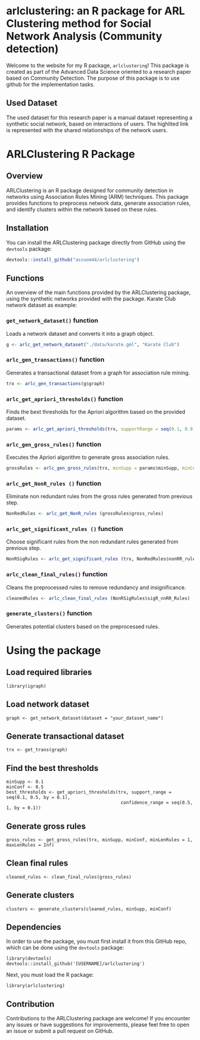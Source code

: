 # arlclustering: an R package for ARL Clustering method for Social Network Analysis (Community detection)

Welcome to the website for my R package, `arlclustering`!  This package is created as part of the Advanced Data Science oriented to a research paper based on Community Detection.  The purpose of this package is to use github for the implementation tasks.

## Used Dataset
The used dataset for this research paper is a manual dataset representing a synthetic social network, based on interactions of users. The highlited link is represented with the shared relationships of the network users.

# ARLClustering R Package

## Overview
ARLClustering is an R package designed for community detection in networks using Association Rules Mining (ARM) techniques. This package provides functions to preprocess network data, generate association rules, and identify clusters within the network based on these rules.

## Installation
You can install the ARLClustering package directly from GitHub using the `devtools` package:
```R
devtools::install_github("assuom44/arlclustering")
```
## Functions
An overview of the main functions provided by the ARLClustering package, using the synthetic networks provided with the package. Karate Club network dataset as example:

### `get_network_dataset()` function
Loads a network dataset and converts it into a graph object.
```R
g <- arlc_get_network_dataset("./data/karate.gml", "Karate Club")
```

### `arlc_gen_transactions()` function
Generates a transactional dataset from a graph for association rule mining.
```R
trx <- arlc_gen_transactions(g$graph)
```

### `arlc_get_apriori_thresholds()` function
Finds the best thresholds for the Apriori algorithm based on the provided dataset.
```R
params <- arlc_get_apriori_thresholds(trx, supportRange = seq(0.1, 0.9, by = 0.1), confidenceRange = seq(0.5, 0.9, by = 0.1))
```

### `arlc_gen_gross_rules()` function
Executes the Apriori algorithm to generate gross association rules.
```R
grossRules <- arlc_gen_gross_rules(trx, minSupp = params$minSupp, minConf = params$minConf, minLenRules = 1, maxLenRules = params$lenRules)
```

### `arlc_get_NonR_rules ()` function
Eliminate non redundant rules from the gross rules generated from previous step.
```R
NonRedRules <- arlc_get_NonR_rules (grossRules$gross_rules)
```

### `arlc_get_significant_rules ()` function
Choose significant rules from the non redundant rules generated from previous step.
```R
NonRSigRules <- arlc_get_significant_rules (trx, NonRedRules$nonRR_rules)
```

### `arlc_clean_final_rules()` function
Cleans the preprocessed rules to remove redundancy and insignificance.
```R
cleanedRules <- arlc_clean_final_rules (NonRSigRules$sigR_nnRR_Rules)
```
### `generate_clusters()` function
Generates potential clusters based on the preprocessed rules.



# Using the package

## Load required libraries
```library(ARLClustering)
library(igraph)
```

## Load network dataset
```
graph <- get_network_dataset(dataset = "your_dataset_name")
```

## Generate transactional dataset
```
trx <- get_trans(graph)
```

## Find the best thresholds
```
minSupp <- 0.1
minConf <- 0.5
best_thresholds <- get_apriori_thresholds(trx, support_range = seq(0.1, 0.5, by = 0.1), 
                                           confidence_range = seq(0.5, 1, by = 0.1))
```
## Generate gross rules
```
gross_rules <- get_gross_rules(trx, minSupp, minConf, minLenRules = 1, maxLenRules = Inf)
```
## Clean final rules
```
cleaned_rules <- clean_final_rules(gross_rules)
```
## Generate clusters
```
clusters <- generate_clusters(cleaned_rules, minSupp, minConf)
```

## Dependencies
In order to use the package, you must first install it from this GitHub repo, which can be done using the `devtools` package:

```
library(devtools)
devtools::install_github('[USERNAME]/arlclustering')
```
Next, you must load the R package:

```
library(arlclustering)
```

## Contribution
Contributions to the ARLClustering package are welcome! If you encounter any issues or have suggestions for improvements, please feel free to open an issue or submit a pull request on GitHub.

